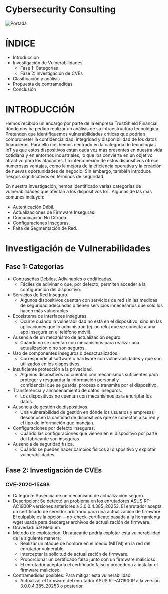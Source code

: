 # Cybersecurity Consulting

![Portada](https://www.fujitsu.com/es/imagesgig5/consulting-banner_tcm77-6603636_tcm77-6286607-32.jpg)

# ÍNDICE

- Introducción
- Investigación de Vulnerabilidades
  - Fase 1: Categorías
  - Fase 2: Investigación de CVEs
- Clasificación y análisis
- Propuesta de contramedidas
- Conclusión


# INTRODUCCIÓN

Hemos recibido un encargo por parte de la empresa TrustShield Financial, dónde nos ha pedido realizar un análisis de su infraestructura tecnológica. Pretenden que identifiquemos vulnerabilidades críticas que podrían comprometer la confidencialidad, integridad y disponibilidad de los datos financieros. Para ello nos hemos centrado en la categoría de tecnologías IoT ya que estos dispositivos están cada vez más presentes en nuestra vida cotidiana y en entornos industriales, lo que los convierte en un objetivo atractivo para los atacantes. La interconexión de estos dispositivos ofrece numerosas ventajas, como la mejora de la eficiencia operativa y la creación de nuevas oportunidades de negocio. Sin embargo, también introduce riesgos significativos en términos de seguridad.

En nuestra investigación, hemos identificado varias categorías de vulnerabilidades que afectan a los dispositivos IoT. Algunas de las más comunes incluyen:
- Autenticación Débil. 
- Actualizaciones de Firmware Inseguras.
- Comunicación No Cifrada.
- Configuraciones Inseguras.
- Falta de Segmentación de Red.
  
# Investigación de Vulnerabilidades
## Fase 1: Categorías

- Contraseñas Débiles, Adivinables o codificadas.
  - Fáciles de adivinar o que, por defecto, permiten acceder a la configuración del dispositivo.
- Servicios de Red Inseguro.
  - Algunos dispositivos cuentan con servicios de red sin las medidas de seguridad adecuadas o tienen servicios innecesarios que solo los   hacen más vulnerables
- Ecosistema de interfaces inseguras.
  - Ocurre cuándo la vulnerabilidad no está en el dispositivo, sino en las aplicaciones que lo administran (ej. un reloj que se conecta a   una app insegura en el teléfono móvil).
- Ausencia de un mecanismo de actualización seguro.
  - Cuándo no se cuentan con mecanismos para realizar una actualización o no son seguros.
- Uso de componentes inseguros o desactualizados.
  - Corresponde al software o hardware con vulnerabilidades y que son utilizados en los dispositivos.
- Insuficiente protección a la privacidad.
  - Algunos dispositivos no cuentan con mecanismos suficientes para proteger y resguardar la información personal y     
    confidencial que se guarda, procesa o transmite por el dispositivo.
- Transferencia y almacenamiento de datos inseguros.
  - Los dispositivos no cuentan con mecanismos para encriptar los datos.
- Ausencia de gestión de dispositivos.
  - Una vulnerabilidad de gestión en dónde los usuarios y empresas desconocen la cantidad de dispositivos que se conectan a su red y el tipo de información que manejan.
- Configuraciones por defecto inseguras.
  - Cuándo las configuraciones que vienen en el dispositivo por parte del fabricante son inseguras.
- Ausencia de seguridad física.
  - Cuándo se pueden hacer cambios físicos al dispositivo y explotar vulnerabilidades.

## Fase 2: Investigación de CVEs

### CVE-2020-15498

- Categoría: Ausencia de un mecanismo de actualización seguro.
- Descripción: Se detectó un problema en los enrutadores ASUS RT-AC1900P versiones anteriores a 3.0.0.4.385_20253. El enrutador acepta un certificado de servidor arbitrario para una actualización de firmware. El culpable es la opción --no-check-certificate pasada a la herramienta wget usada para descargar archivos de actualización de firmware.
- Gravedad: 5.9 Medium.
- Metodo de explotacion: Un atacante podría explotar esta vulnerabilidad de la siguiente manera:
  - Realizar un ataque de hombre en el medio (MITM) en la red del enrutador vulnerable.
  - Interceptar la solicitud de actualización de firmware.
  - Proporcionar un certificado falso junto con un firmware malicioso.
  - El enrutador aceptaría el certificado falso y procedería a instalar el firmware malicioso.
- Contramedidas posibles: Para mitigar esta vulnerabilidad:
  - Actualizar el firmware del enrutador ASUS  RT-AC1900P a la versión 3.0.0.4.385_20253 o posterior.

    




